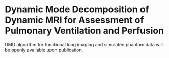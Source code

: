 # Dynamic Mode Decomposition of Dynamic MRI for Assessment of Pulmonary Ventilation and Perfusion 

DMD algorithm for functional lung imaging and simulated phantom data will be openly available upon publication.

